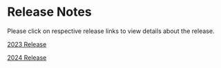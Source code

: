 # Release Notes

Please click on respective release links to view details about the release.

[2023 Release](./?path=docs/release-notes/Releases/2023/Release-Notes-2023.md)

[2024 Release](./?path=docs/release-notes/Releases/2024/Release-Notes-2024.md)
